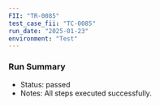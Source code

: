 ```yaml
---
FII: "TR-0085"
test_case_fii: "TC-0085"
run_date: "2025-01-23"
environment: "Test"
---
```


### Run Summary
- Status: passed
- Notes: All steps executed successfully.